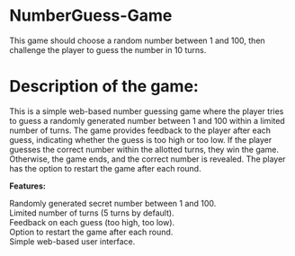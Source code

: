 # NumberGuess-Game
This game should choose a random number between 1 and 100, then challenge the player to guess the number in 10 turns.

<h1>Description of the game:</h1>

<p>This is a simple web-based number guessing game where the player tries to guess a randomly generated number between 1 and 100 within a limited number of turns. The game provides feedback to the player after each guess, indicating whether the guess is too high or too low. If the player guesses the correct number within the allotted turns, they win the game. Otherwise, the game ends, and the correct number is revealed. The player has the option to restart the game after each round.</p>

<b>Features:</b>

Randomly generated secret number between 1 and 100.<br>
Limited number of turns (5 turns by default).<br>
Feedback on each guess (too high, too low).<br>
Option to restart the game after each round.<br>
Simple web-based user interface.
